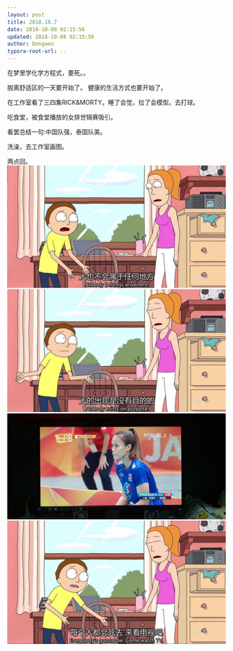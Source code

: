 ```yaml
---
layout: post
title: 2018.10.7
date: 2018-10-08 02:15:56
updated: 2018-10-08 02:15:56
author: Dongwen
typora-root-url: ..
---
```




在梦里学化学方程式，要死。。

脱离舒适区的一天要开始了。
健康的生活方式也要开始了。

在工作室看了三四集RICK&MORTY。睡了会觉，拉了会模型。去打球。

吃食堂，被食堂播放的女排世锦赛吸引。

看罢总结一句:中国队强，泰国队美。

洗澡，去工作室画图。

两点回。    ![](/img/in-post/x54568101.jpg)
![](/img/in-post/x54568099.jpg)
![](/img/in-post/x54568102.jpg)
![](/img/in-post/x54568100.jpg)
